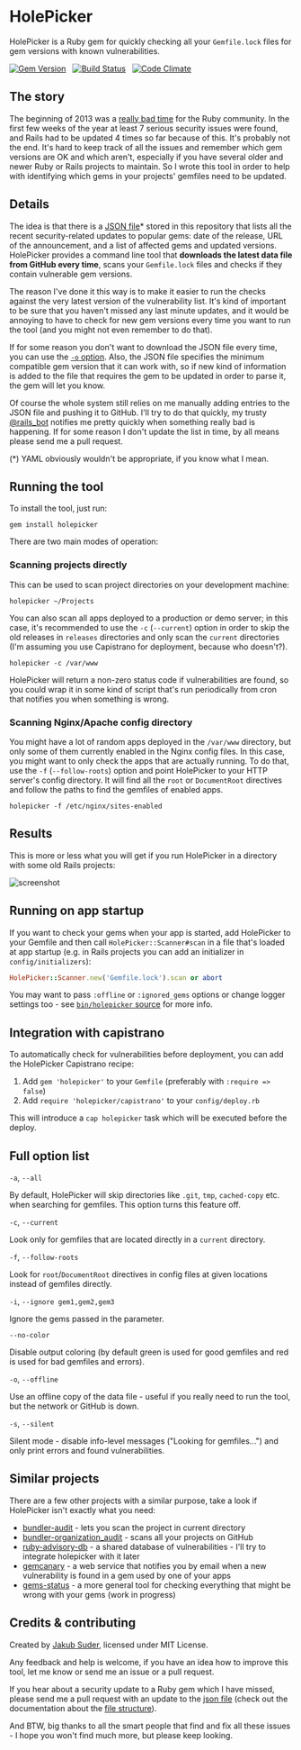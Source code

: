 # HolePicker

HolePicker is a Ruby gem for quickly checking all your `Gemfile.lock` files for gem versions with known vulnerabilities.

[![Gem Version](https://badge.fury.io/rb/holepicker.png)](http://badge.fury.io/rb/holepicker)
&nbsp;
[![Build Status](https://travis-ci.org/jsuder/holepicker.png?branch=master)](https://travis-ci.org/jsuder/holepicker)
&nbsp;
[![Code Climate](https://codeclimate.com/github/jsuder/holepicker.png)](https://codeclimate.com/github/jsuder/holepicker)

## The story

The beginning of 2013 was a [really bad time](http://www.kalzumeus.com/2013/01/31/what-the-rails-security-issue-means-for-your-startup/) for the Ruby community. In the first few weeks of the year at least 7 serious security issues were found, and Rails had to be updated 4 times so far because of this. It's probably not the end. It's hard to keep track of all the issues and remember which gem versions are OK and which aren't, especially if you have several older and newer Ruby or Rails projects to maintain. So I wrote this tool in order to help with identifying which gems in your projects' gemfiles need to be updated.


## Details

The idea is that there is a [JSON file](https://github.com/jsuder/holepicker/blob/master/lib/holepicker/data/data.json)\* stored in this repository that lists all the recent security-related updates to popular gems: date of the release, URL of the announcement, and a list of affected gems and updated versions. HolePicker provides a command line tool that **downloads the latest data file from GitHub every time**, scans your `Gemfile.lock` files and checks if they contain vulnerable gem versions.

The reason I've done it this way is to make it easier to run the checks against the very latest version of the vulnerability list. It's kind of important to be sure that you haven't missed any last minute updates, and it would be annoying to have to check for new gem versions every time you want to run the tool (and you might not even remember to do that).

If for some reason you don't want to download the JSON file every time, you can use the [`-o` option](#full-option-list). Also, the JSON file specifies the minimum compatible gem version that it can work with, so if new kind of information is added to the file that requires the gem to be updated in order to parse it, the gem will let you know.

Of course the whole system still relies on me manually adding entries to the JSON file and pushing it to GitHub. I'll try to do that quickly, my trusty [@rails_bot](https://github.com/jsuder/rails-retweeter-bot) notifies me pretty quickly when something really bad is happening. If for some reason I don't update the list in time, by all means please send me a pull request.

(\*) YAML obviously wouldn't be appropriate, if you know what I mean.


## Running the tool

To install the tool, just run:

    gem install holepicker

There are two main modes of operation:

### Scanning projects directly

This can be used to scan project directories on your development machine:

    holepicker ~/Projects

You can also scan all apps deployed to a production or demo server; in this case, it's recommended to use the `-c` (`--current`) option in order to skip the old releases in `releases` directories and only scan the `current` directories (I'm assuming you use Capistrano for deployment, because who doesn't?).

    holepicker -c /var/www

HolePicker will return a non-zero status code if vulnerabilities are found, so you could wrap it in some kind of script that's run periodically from cron that notifies you when something is wrong.

### Scanning Nginx/Apache config directory

You might have a lot of random apps deployed in the `/var/www` directory, but only some of them currently enabled in the Nginx config files. In this case, you might want to only check the apps that are actually running. To do that, use the `-f` (`--follow-roots`) option and point HolePicker to your HTTP server's config directory. It will find all the `root` or `DocumentRoot` directives and follow the paths to find the gemfiles of enabled apps.

    holepicker -f /etc/nginx/sites-enabled


## Results

This is more or less what you will get if you run HolePicker in a directory with some old Rails projects:

![screenshot](http://f.cl.ly/items/1l3C2c2s0r1k3v033B34/Screen%20Shot%202013-02-16%20at%2001.43.39.png)


## Running on app startup

If you want to check your gems when your app is started, add HolePicker to your Gemfile and then call `HolePicker::Scanner#scan` in a file that's loaded at app startup (e.g. in Rails projects you can add an initializer in `config/initializers`):

```rb
HolePicker::Scanner.new('Gemfile.lock').scan or abort
```

You may want to pass `:offline` or `:ignored_gems` options or change logger settings too - see [`bin/holepicker` source](https://github.com/jsuder/holepicker/blob/master/bin/holepicker) for more info.


## Integration with capistrano

To automatically check for vulnerabilities before deployment, you can add the HolePicker Capistrano recipe:

1. Add `gem 'holepicker'` to your `Gemfile` (preferably with `:require => false`)
2. Add `require 'holepicker/capistrano'` to your `config/deploy.rb`

This will introduce a `cap holepicker` task which will be executed before the deploy.


## Full option list

`-a`, `--all`

By default, HolePicker will skip directories like `.git`, `tmp`, `cached-copy` etc. when searching for gemfiles. This option turns this feature off.

`-c`, `--current`

Look only for gemfiles that are located directly in a `current` directory.

`-f`, `--follow-roots`

Look for `root`/`DocumentRoot` directives in config files at given locations instead of gemfiles directly.

`-i`, `--ignore gem1,gem2,gem3`

Ignore the gems passed in the parameter.

`--no-color`

Disable output coloring (by default green is used for good gemfiles and red is used for bad gemfiles and errors).

`-o`, `--offline`

Use an offline copy of the data file - useful if you really need to run the tool, but the network or GitHub is down.

`-s`, `--silent`

Silent mode - disable info-level messages ("Looking for gemfiles...") and only print errors and found vulnerabilities.


## Similar projects

There are a few other projects with a similar purpose, take a look if HolePicker isn't exactly what you need:

* [bundler-audit](https://github.com/postmodern/bundler-audit) - lets you scan the project in current directory
* [bundler-organization_audit](https://github.com/grosser/bundler-organization_audit) - scans all your projects on GitHub
* [ruby-advisory-db](https://github.com/rubysec/ruby-advisory-db) - a shared database of vulnerabilities - I'll try to integrate holepicker with it later
* [gemcanary](https://gemcanary.com/) - a web service that notifies you by email when a new vulnerability is found in a gem used by one of your apps
* [gems-status](https://github.com/jordimassaguerpla/gems-status) - a more general tool for checking everything that might be wrong with your gems (work in progress)

## Credits & contributing

Created by [Jakub Suder](http://psionides.eu), licensed under MIT License.

Any feedback and help is welcome, if you have an idea how to improve this tool, let me know or send me an issue or a pull request.

If you hear about a security update to a Ruby gem which I have missed, please send me a pull request with an update to the [json file](https://github.com/jsuder/holepicker/blob/master/lib/holepicker/data/data.json) (check out the documentation about the [file structure](https://github.com/jsuder/holepicker/wiki/JSON-structure)).

And BTW, big thanks to all the smart people that find and fix all these issues - I hope you won't find much more, but please keep looking.

